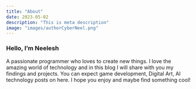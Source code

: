 ```yaml
---
title: "About"
date: 2023-05-02
description: "This is meta description"
image: "images/authorCyberNeel.png"
---
```


### Hello, I’m **Neelesh**

A passionate programmer who loves to create new things. I love the amazing world of technology and
in this blog I will share with you my findings and projects. You can expect game development,
Digital Art, AI technology posts on here. I hope you enjoy and maybe find something cool!
